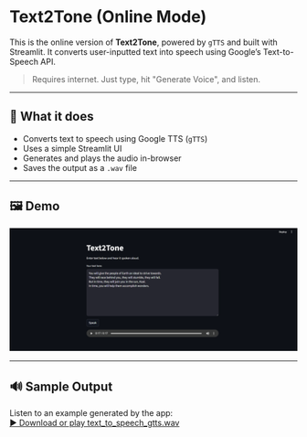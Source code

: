 # Text2Tone (Online Mode)

This is the online version of **Text2Tone**, powered by `gTTS` and built with Streamlit. It converts user-inputted text into speech using Google’s Text-to-Speech API.

> Requires internet. Just type, hit "Generate Voice", and listen.

---

## 🔧 What it does

- Converts text to speech using Google TTS (`gTTS`)
- Uses a simple Streamlit UI
- Generates and plays the audio in-browser
- Saves the output as a `.wav` file

---

## 🖼️ Demo

![App Screenshot](demo_T2T_gtts.png)

---

## 🔊 Sample Output

Listen to an example generated by the app:  
[▶ Download or play text_to_speech_gtts.wav](text_to_speech_gtts.wav)

